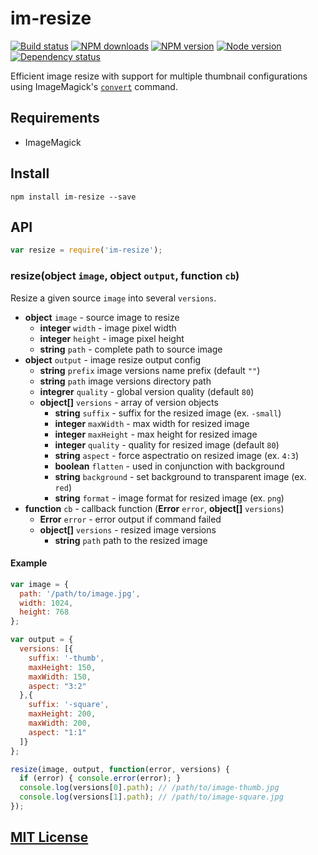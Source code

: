 # im-resize

[![Build status](https://img.shields.io/wercker/ci/553c052c1f74af18461065db.svg "Build status")](https://app.wercker.com/project/bykey/de024521812381e9c956d9c8fee3c3c4)
[![NPM downloads](https://img.shields.io/npm/dm/im-resize.svg "NPM downloads")](https://www.npmjs.com/package/im-resize)
[![NPM version](https://img.shields.io/npm/v/im-resize.svg "NPM version")](https://www.npmjs.com/package/im-resize)
[![Node version](https://img.shields.io/node/v/im-resize.svg "Node version")](https://www.npmjs.com/package/im-resize)
[![Dependency status](https://img.shields.io/david/turistforeningen/node-im-resize.svg "Dependency status")](https://david-dm.org/turistforeningen/node-im-resize)

Efficient image resize with support for multiple thumbnail configurations using
ImageMagick's [`convert`](http://imagemagick.org/www/convert.html) command.

## Requirements

* ImageMagick

## Install

```
npm install im-resize --save
```

## API

```js
var resize = require('im-resize');
```

### resize(**object** `image`, **object** `output`, **function** `cb`)

Resize a given source `image` into several `versions`.

* **object** `image` - source image to resize
  * **integer** `width` - image pixel width
  * **integer** `height` - image pixel height
  * **string** `path` - complete path to source image
* **object** `output` - image resize output config
  * **string** `prefix` image versions name prefix (default `""`)
  * **string** `path` image versions directory path
  * **integrer** `quality` - global version quality (default `80`)
  * **object[]** `versions` - array of version objects
    * **string** `suffix` - suffix for the resized image (ex. `-small`)
    * **integer** `maxWidth` - max width for resized image
    * **integer** `maxHeight` - max height for resized image
    * **integer** `quality` - quality for resized image (default `80`)
    * **string** `aspect` - force aspectratio on resized image (ex. `4:3`)
    * **boolean** `flatten` - used in conjunction with background
    * **string** `background` - set background to transparent image (ex. `red`)
    * **string** `format` - image format for resized image (ex. `png`)
* **function** `cb` - callback function (**Error** `error`, **object[]** `versions`)
  * **Error** `error` - error output if command failed
  * **object[]** `versions` - resized image versions
    * **string** `path` path to the resized image

#### Example

```js
var image = {
  path: '/path/to/image.jpg',
  width: 1024,
  height: 768
};

var output = {
  versions: [{
    suffix: '-thumb',
    maxHeight: 150,
    maxWidth: 150,
    aspect: "3:2"
  },{
    suffix: '-square',
    maxHeight: 200,
    maxWidth: 200,
    aspect: "1:1"
  ]}
};

resize(image, output, function(error, versions) {
  if (error) { console.error(error); }
  console.log(versions[0].path); // /path/to/image-thumb.jpg
  console.log(versions[1].path); // /path/to/image-square.jpg
});
```

## [MIT License](https://github.com/Turistforeningen/node-im-resize/blob/master/LICENSE)
